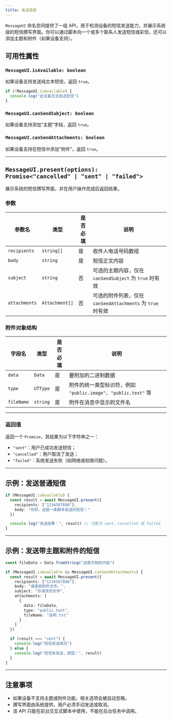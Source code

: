 ```yaml
---
title: 发送信息
---
```

`MessageUI` 命名空间提供了一组 API，用于检测设备的短信发送能力，并展示系统级的短信撰写界面。你可以通过脚本向一个或多个联系人发送短信或彩信，还可以添加主题和附件（如果设备支持）。

## 可用性属性

### `MessageUI.isAvailable: boolean`

如果设备支持发送纯文本短信，返回 `true`。

```ts
if (!MessageUI.isAvailable) {
  console.log("此设备无法发送短信")
}
```

### `MessageUI.canSendSubject: boolean`

如果设备支持添加“主题”字段，返回 `true`。

### `MessageUI.canSendAttachments: boolean`

如果设备支持在短信中添加“附件”，返回 `true`。

---

## `MessageUI.present(options): Promise<"cancelled" | "sent" | "failed">`

展示系统的短信撰写界面，并在用户操作完成后返回结果。

### 参数

| 参数名           | 类型             | 是否必填 | 说明                                           |
| ------------- | -------------- | ---- | -------------------------------------------- |
| `recipients`  | `string[]`     | 是    | 收件人电话号码数组                                    |
| `body`        | `string`       | 是    | 短信正文内容                                       |
| `subject`     | `string`       | 否    | 可选的主题内容，仅在 `canSendSubject` 为 `true` 时有效     |
| `attachments` | `Attachment[]` | 否    | 可选的附件列表，仅在 `canSendAttachments` 为 `true` 时有效 |

### 附件对象结构

| 字段名        | 类型       | 是否必填 | 说明                                               |
| ---------- | -------- | ---- | ------------------------------------------------ |
| `data`     | `Data`   | 是    | 要附加的二进制数据                                        |
| `type`     | `UTType` | 是    | 附件的统一类型标识符，例如 `"public.image"`、`"public.text"` 等 |
| `fileName` | `string` | 是    | 附件在消息中显示的文件名                                     |

---

### 返回值

返回一个 `Promise`，其结果为以下字符串之一：

* `"sent"`：用户已成功发送短信；
* `"cancelled"`：用户取消了发送；
* `"failed"`：系统发送失败（如网络或权限问题）。

---

## 示例：发送普通短信

```ts
if (MessageUI.isAvailable) {
  const result = await MessageUI.present({
    recipients: ["1234567890"],
    body: "你好，这是一条脚本发送的短信！"
  })

  console.log("发送结果：", result) // 可能为 sent、cancelled 或 failed
}
```

---

## 示例：发送带主题和附件的短信

```ts
const fileData = Data.fromString("这是文档的内容")

if (MessageUI.isAvailable && MessageUI.canSendAttachments) {
  const result = await MessageUI.present({
    recipients: ["1234567890"],
    body: "请查收附件文件。",
    subject: "你请求的文件",
    attachments: [
      {
        data: fileData,
        type: "public.text",
        fileName: "说明.txt"
      }
    ]
  })

  if (result === "sent") {
    console.log("短信发送成功")
  } else {
    console.log("短信未发送，原因：", result)
  }
}
```

---

## 注意事项

* 如果设备不支持主题或附件功能，相关选项会被自动忽略。
* 撰写界面由系统提供，用户必须手动发送或取消。
* 该 API 只能在前台交互式脚本中使用，不能在后台任务中调用。
